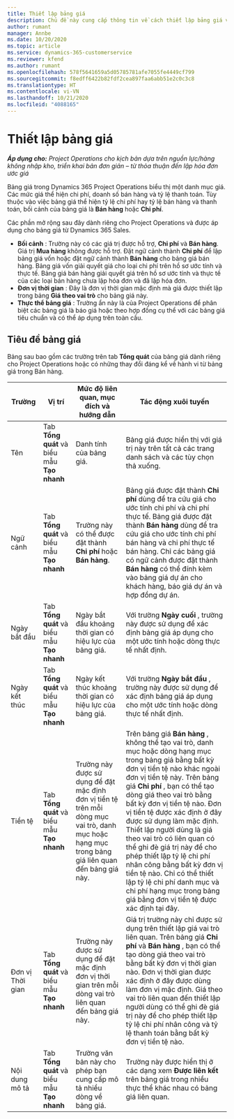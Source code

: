 ```yaml
---
title: Thiết lập bảng giá
description: Chủ đề này cung cấp thông tin về cách thiết lập bảng giá vốn và bảng giá bán hàng.
author: rumant
manager: Annbe
ms.date: 10/20/2020
ms.topic: article
ms.service: dynamics-365-customerservice
ms.reviewer: kfend
ms.author: rumant
ms.openlocfilehash: 578f5641659a5d05785781afe7055fe4449cf799
ms.sourcegitcommit: f8edff6422b82fdf2cea897faa6abb51e2c0c3c8
ms.translationtype: HT
ms.contentlocale: vi-VN
ms.lasthandoff: 10/21/2020
ms.locfileid: "4088165"
---
```

# <a name="set-up-price-lists"></a>Thiết lập bảng giá

_**Áp dụng cho:** Project Operations cho kịch bản dựa trên nguồn lực/hàng không nhập kho, triển khai bản đơn giản – từ thỏa thuận đến lập hóa đơn ước giá_

Bảng giá trong Dynamics 365 Project Operations biểu thị một danh mục giá. Các mức giá thể hiện chi phí, doanh số bán hàng và tỷ lệ thanh toán. Tùy thuộc vào việc bảng giá thể hiện tỷ lệ chi phí hay tỷ lệ bán hàng và thanh toán, bối cảnh của bảng giá là **Bán hàng** hoặc **Chi phí**.

Các phần mở rộng sau đây dành riêng cho Project Operations và được áp dụng cho bảng giá từ Dynamics 365 Sales.

- **Bối cảnh** : Trường này có các giá trị được hỗ trợ, **Chi phí** và **Bán hàng**. Giá trị **Mua hàng** không được hỗ trợ. Đặt ngữ cảnh thành **Chi phí** để lập bảng giá vốn hoặc đặt ngữ cảnh thành **Bán hàng** cho bảng giá bán hàng. Bảng giá vốn giải quyết giá cho loại chi phí trên hồ sơ ước tính và thực tế. Bảng giá bán hàng giải quyết giá trên hồ sơ ước tính và thực tế của các loại bán hàng chưa lập hóa đơn và đã lập hóa đơn.
- **Đơn vị thời gian** : Đây là đơn vị thời gian mặc định mà giá được thiết lập trong bảng **Giá theo vai trò** cho bảng giá này.
- **Thực thể bảng giá** : Trường ẩn này là của Project Operations để phân biệt các bảng giá là báo giá hoặc theo hợp đồng cụ thể với các bảng giá tiêu chuẩn và có thể áp dụng trên toàn cầu.

## <a name="price-list-header"></a>Tiêu đề bảng giá

Bảng sau bao gồm các trường trên tab **Tổng quát** của bảng giá dành riêng cho Project Operations hoặc có những thay đổi đáng kể về hành vi từ bảng giá trong Bán hàng.

| Trường | Vị trí | Mức độ liên quan, mục đích và hướng dẫn | Tác động xuôi tuyến |
| --- | --- | --- | --- |
| Tên | Tab **Tổng quát** và biểu mẫu **Tạo nhanh** | Danh tính của bảng giá. | Bảng giá được hiển thị với giá trị này trên tất cả các trang danh sách và các tùy chọn thả xuống.|
| Ngữ cảnh | Tab **Tổng quát** và biểu mẫu **Tạo nhanh** | Trường này có thể được đặt thành **Chi phí** hoặc **Bán hàng**. | Bảng giá được đặt thành **Chi phí** dùng để tra cứu giá cho ước tính chi phí và chi phí thực tế. Bảng giá được đặt thành **Bán hàng** dùng để tra cứu giá cho ước tính chi phí bán hàng và chi phí thực tế bán hàng. Chỉ các bảng giá có ngữ cảnh được đặt thành **Bán hàng** có thể đính kèm vào bảng giá dự án cho khách hàng, báo giá dự án và hợp đồng dự án. |
| Ngày bắt đầu | Tab **Tổng quát** và biểu mẫu **Tạo nhanh** | Ngày bắt đầu khoảng thời gian có hiệu lực của bảng giá. | Với trường **Ngày cuối** , trường này được sử dụng để xác định bảng giá áp dụng cho một ước tính hoặc dòng thực tế nhất định. |
| Ngày kết thúc | Tab **Tổng quát** và biểu mẫu **Tạo nhanh** | Ngày kết thúc khoảng thời gian có hiệu lực của bảng giá. | Với trường **Ngày bắt đầu** , trường này được sử dụng để xác định bảng giá áp dụng cho một ước tính hoặc dòng thực tế nhất định. |
| Tiền tệ | Tab **Tổng quát** và biểu mẫu **Tạo nhanh** | Trường này được sử dụng để đặt mặc định đơn vị tiền tệ trên mỗi dòng mục vai trò, danh mục hoặc hạng mục trong bảng giá liên quan đến bảng giá này. | Trên bảng giá **Bán hàng** , không thể tạo vai trò, danh mục hoặc dòng hạng mục trong bảng giá bằng bất kỳ đơn vị tiền tệ nào khác ngoài đơn vị tiền tệ này. Trên bảng giá **Chi phí** , bạn có thể tạo dòng giá theo vai trò bằng bất kỳ đơn vị tiền tệ nào. Đơn vị tiền tệ được xác định ở đây được sử dụng làm mặc định. Thiết lập người dùng là giá theo vai trò có liên quan có thể ghi đè giá trị này để cho phép thiết lập tỷ lệ chi phí nhân công bằng bất kỳ đơn vị tiền tệ nào. Chỉ có thể thiết lập tỷ lệ chi phí danh mục và chi phí hạng mục trong bảng giá bằng đơn vị tiền tệ được xác định tại đây. |
| Đơn vị Thời gian | Tab **Tổng quát** và biểu mẫu **Tạo nhanh** | Trường này được sử dụng để đặt mặc định đơn vị thời gian trên mỗi dòng vai trò liên quan đến bảng giá này. | Giá trị trường này chỉ được sử dụng trên thiết lập giá vai trò liên quan. Trên bảng giá **Chi phí** và **Bán hàng** , bạn có thể tạo dòng giá theo vai trò bằng bất kỳ đơn vị thời gian nào. Đơn vị thời gian được xác định ở đây được dùng làm đơn vị mặc định. Giá theo vai trò liên quan đến thiết lập người dùng có thể ghi đè giá trị này để cho phép thiết lập tỷ lệ chi phí nhân công và tỷ lệ thanh toán bằng bất kỳ đơn vị tiền tệ nào. |
| Nội dung mô tả | Tab **Tổng quát** và biểu mẫu **Tạo nhanh** | Trường văn bản này cho phép bạn cung cấp mô tả nhiều dòng về bảng giá. | Trường này được hiển thị ở các dạng xem **Được liên kết** trên bảng giá trong nhiều thực thể khác nhau có bảng giá liên quan. |
